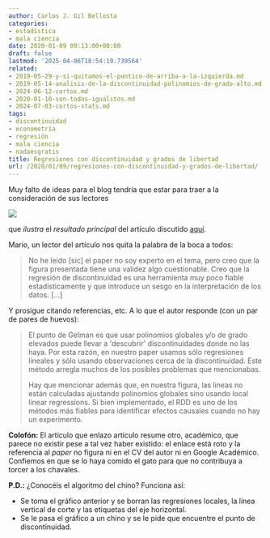 ```yaml
---
author: Carlos J. Gil Bellosta
categories:
- estadística
- mala ciencia
date: 2020-01-09 09:13:00+00:00
draft: false
lastmod: '2025-04-06T18:54:19.739564'
related:
- 2019-05-29-y-si-quitamos-el-puntico-de-arriba-a-la-izquierda.md
- 2019-05-14-analisis-de-la-discontinuidad-polinomios-de-grado-alto.md
- 2024-06-12-cortos.md
- 2020-01-10-son-todos-igualitos.md
- 2024-07-03-cortos-stats.md
tags:
- discontinuidad
- econometría
- regresión
- mala ciencia
- nadaesgratis
title: Regresiones con discontinuidad y grados de libertad
url: /2020/01/09/regresiones-con-discontinuidad-y-grados-de-libertad/
---
```


Muy falto de ideas para el blog tendría que estar para traer a la consideración de sus lectores

![](/wp-uploads/2020/01/Imagen-2-32-768x558-1.png#center)

que _ilustra_ el _resultado principal_ del artículo discutido [aquí](https://nadaesgratis.es/admin/la-estabilidad-del-gobierno-en-la-era-de-la-fragmentacion-hacia-donde-vamos-y-que-podemos-hacer).

Mario, un lector del artículo nos quita la palabra de la boca a todos:

>No he leido [sic] el paper no soy experto en el tema, pero creo que la figura presentada tiene una validez algo cuestionable. Creo que la regresión de discontinuidad es una herramienta muy poco fiable estadísticamente y que introduce un sesgo en la interpretación de los datos. [...]

Y prosigue citando referencias, etc. A lo que el autor responde (con un par de pares de huevos):

>El punto de Gelman es que usar polinomios globales y/o de grado elevados puede llevar a 'descubrir' discontinuidades donde no las haya. Por esta razón, en nuestro paper usamos sólo regresiones lineales y sólo usando observaciones cerca de la discontinuidad. Este método arregla muchos de los posibles problemas que mencionabas.
>
> Hay que mencionar además que, en nuestra figura, las lineas no están calculadas ajustando polinomios globales sino usando local linear regressions. Si bien implementado, el RDD es uno de los métodos más fiables para identificar efectos causales cuando no hay un experimento.


**Colofón:** El artículo que enlazo artículo resume otro, académico, que parece no existir pese a tal vez haber existido: el enlace está roto y la referencia al _paper_ no figura ni en el CV del autor ni en Google Académico. Confiemos en que se lo haya comido el gato para que no contribuya a torcer a los chavales.

**P.D.:** ¿Conocéis el algoritmo del chino? Funciona así:

* Se toma el gráfico anterior y se borran las regresiones locales, la línea vertical de corte y las etiquetas del eje horizontal.
* Se le pasa el gráfico a un chino y se le pide que encuentre el punto de discontinuidad.